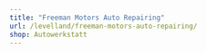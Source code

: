 ```yaml
---
title: "Freeman Motors Auto Repairing"
url: /levelland/freeman-motors-auto-repairing/
shop: Autowerkstatt
---
```

